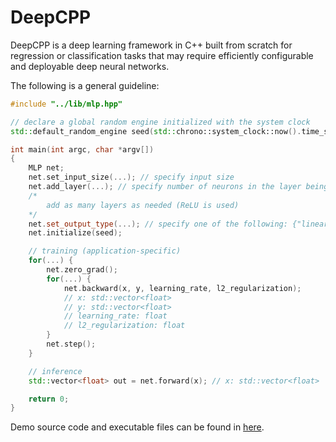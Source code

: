 # DeepCPP

DeepCPP is a deep learning framework in C++ built from scratch for regression or classification tasks that may require efficiently configurable and deployable deep neural networks.

The following is a general guideline:

```cpp
#include "../lib/mlp.hpp"

// declare a global random engine initialized with the system clock
std::default_random_engine seed(std::chrono::system_clock::now().time_since_epoch().count());

int main(int argc, char *argv[])
{
    MLP net;
    net.set_input_size(...); // specify input size
    net.add_layer(...); // specify number of neurons in the layer being added
    /*
        add as many layers as needed (ReLU is used)
    */
    net.set_output_type(...); // specify one of the following: {"linear", "softmax", "sigmoid"}
    net.initialize(seed);

    // training (application-specific)
    for(...) {
        net.zero_grad();
        for(...) {
            net.backward(x, y, learning_rate, l2_regularization);
            // x: std::vector<float>
            // y: std::vector<float>
            // learning_rate: float
            // l2_regularization: float
        }
        net.step();
    }

    // inference
    std::vector<float> out = net.forward(x); // x: std::vector<float>

    return 0;
}
```

Demo source code and executable files can be found in [here](./demo).
